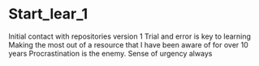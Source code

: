 # Start_lear_1
Initial contact with repositories version 1
Trial and error is key to learning
Making the most out of a resource that I have been aware of for over 10 years 
Procrastination is the enemy. 
Sense of urgency always
